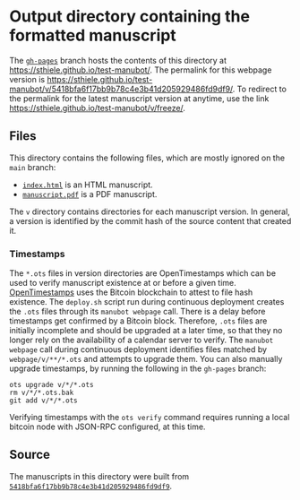 # Output directory containing the formatted manuscript

The [`gh-pages`](https://github.com/sthiele/test-manubot/tree/gh-pages) branch hosts the contents of this directory at <https://sthiele.github.io/test-manubot/>.
The permalink for this webpage version is <https://sthiele.github.io/test-manubot/v/5418bfa6f17bb9b78c4e3b41d205929486fd9df9/>.
To redirect to the permalink for the latest manuscript version at anytime, use the link <https://sthiele.github.io/test-manubot/v/freeze/>.

## Files

This directory contains the following files, which are mostly ignored on the `main` branch:

+ [`index.html`](index.html) is an HTML manuscript.
+ [`manuscript.pdf`](manuscript.pdf) is a PDF manuscript.

The `v` directory contains directories for each manuscript version.
In general, a version is identified by the commit hash of the source content that created it.

### Timestamps

The `*.ots` files in version directories are OpenTimestamps which can be used to verify manuscript existence at or before a given time.
[OpenTimestamps](https://opentimestamps.org/) uses the Bitcoin blockchain to attest to file hash existence.
The `deploy.sh` script run during continuous deployment creates the `.ots` files through its `manubot webpage` call.
There is a delay before timestamps get confirmed by a Bitcoin block.
Therefore, `.ots` files are initially incomplete and should be upgraded at a later time, so that they no longer rely on the availability of a calendar server to verify.
The `manubot webpage` call during continuous deployment identifies files matched by `webpage/v/**/*.ots` and attempts to upgrade them.
You can also manually upgrade timestamps, by running the following in the `gh-pages` branch:

```shell
ots upgrade v/*/*.ots
rm v/*/*.ots.bak
git add v/*/*.ots
```

Verifying timestamps with the `ots verify` command requires running a local bitcoin node with JSON-RPC configured, at this time.

## Source

The manuscripts in this directory were built from
[`5418bfa6f17bb9b78c4e3b41d205929486fd9df9`](https://github.com/sthiele/test-manubot/commit/5418bfa6f17bb9b78c4e3b41d205929486fd9df9).
